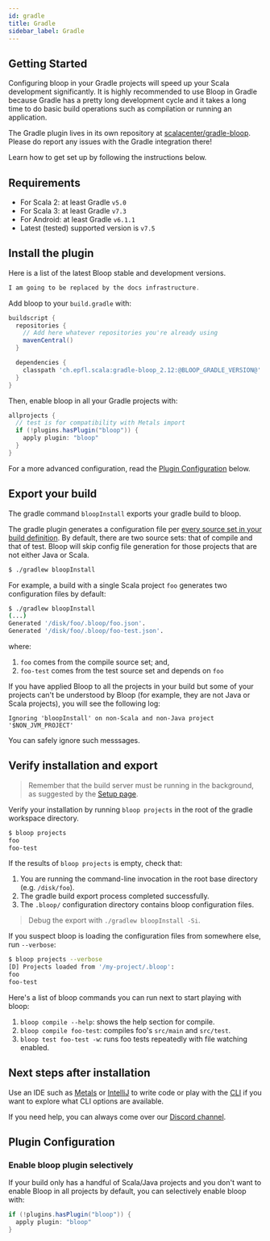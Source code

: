 ```yaml
---
id: gradle
title: Gradle
sidebar_label: Gradle
---
```


## Getting Started

Configuring bloop in your Gradle projects will speed up your Scala
development significantly. It is highly recommended to use Bloop in Gradle
because Gradle has a pretty long development cycle and it takes a long time
to do basic build operations such as compilation or running an application.

The Gradle plugin lives in its own repository at
[scalacenter/gradle-bloop](https://github.com/scalacenter/gradle-bloop). Please
do report any issues with the Gradle integration there!

Learn how to get set up by following the instructions below.

<!-- start -->

## Requirements

- For Scala 2: at least Gradle `v5.0`
- For Scala 3: at least Gradle `v7.3`
- For Android: at least Gradle `v6.1.1`
- Latest (tested) supported version is `v7.5`

## Install the plugin

Here is a list of the latest Bloop stable and development versions.

```scala mdoc:releases
I am going to be replaced by the docs infrastructure.
```

Add bloop to your `build.gradle` with:

```gradle
buildscript {
  repositories {
    // Add here whatever repositories you're already using
    mavenCentral()
  }

  dependencies {
    classpath 'ch.epfl.scala:gradle-bloop_2.12:@BLOOP_GRADLE_VERSION@'
  }
}
```

Then, enable bloop in all your Gradle projects with:

```gradle
allprojects {
  // test is for compatibility with Metals import
  if (!plugins.hasPlugin("bloop")) {
    apply plugin: "bloop"
  }
}
```

For a more advanced configuration, read the [Plugin Configuration](#plugin-configuration) below.

## Export your build

The gradle command `bloopInstall` exports your gradle build to bloop.

The gradle plugin generates a configuration file per [every source set in your build
definition](https://docs.gradle.org/current/userguide/scala_plugin.html#sec:scala_source_set_properties).
By default, there are two source sets: that of compile and that of test. Bloop will skip config file
generation for those projects that are not either Java or Scala.

```bash
$ ./gradlew bloopInstall
```

For example, a build with a single Scala project `foo` generates two configuration files by default:

```bash
$ ./gradlew bloopInstall
(...)
Generated '/disk/foo/.bloop/foo.json'.
Generated '/disk/foo/.bloop/foo-test.json'.
```

where:
1. `foo` comes from the compile source set; and,
1. `foo-test` comes from the test source set and depends on `foo`

If you have applied Bloop to all the projects in your build but some of your
projects can't be understood by Bloop (for example, they are not Java or
Scala projects), you will see the following log:

```
Ignoring 'bloopInstall' on non-Scala and non-Java project '$NON_JVM_PROJECT'
```

You can safely ignore such messsages.

## Verify installation and export

> Remember that the build server must be running in the background, as suggested by the [Setup
page](/setup).

Verify your installation by running `bloop projects` in the root of the gradle workspace directory.

```bash
$ bloop projects
foo
foo-test
```

If the results of `bloop projects` is empty, check that:

1. You are running the command-line invocation in the root base directory (e.g. `/disk/foo`).
1. The gradle build export process completed successfully.
1. The `.bloop/` configuration directory contains bloop configuration files.

> Debug the export with `./gradlew bloopInstall -Si`.

If you suspect bloop is loading the configuration files from somewhere else, run `--verbose`:

```bash
$ bloop projects --verbose
[D] Projects loaded from '/my-project/.bloop':
foo
foo-test
```

Here's a list of bloop commands you can run next to start playing with bloop:

1. `bloop compile --help`: shows the help section for compile.
1. `bloop compile foo-test`: compiles foo's `src/main` and `src/test`.
1. `bloop test foo-test -w`: runs foo tests repeatedly with file watching enabled.

<!-- end -->

## Next steps after installation

Use an IDE such as [Metals](/bloop/docs/ides/metals) or
[IntelliJ](/bloop/docs/ides/intellij) to write code or play with the
[CLI](/bloop/docs/cli/tutorial) if you want to explore what CLI options are
available.

If you need help, you can always come over our [Discord
channel](https://discord.gg/KWF9zMhJWS).


## Plugin Configuration

### Enable bloop plugin selectively

If your build only has a handful of Scala/Java projects and you don't want to
enable Bloop in all projects by default, you can selectively enable bloop with:

```groovy
if (!plugins.hasPlugin("bloop")) {
  apply plugin: "bloop"
}
```

